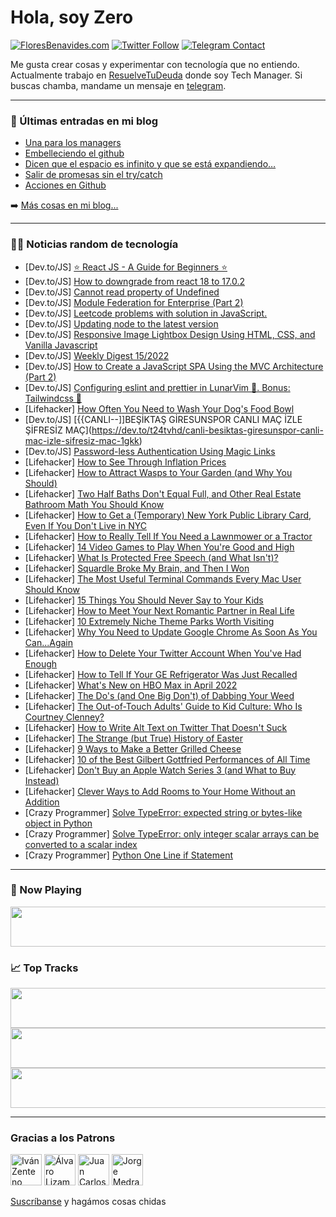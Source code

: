 # Hola, soy Zero

[![FloresBenavides.com](https://img.shields.io/website?down_message=oops&label=MiBlog&style=for-the-badge&up_message=online&url=https%3A%2F%2Ffloresbenavides.com)](https://floresbenavides.com) [![Twitter Follow](https://img.shields.io/twitter/follow/ZeroDragon?color=%231DA1F2&label=Follow&logo=twitter&logoColor=ffffff&style=for-the-badge)](https://twitter.com/zerodragon) [![Telegram Contact](https://img.shields.io/badge/escr%C3%ADbeme-ZeroDragon-%2326A5E4?style=for-the-badge&logo=telegram)](https://t.me/zerodragon)

Me gusta crear cosas y experimentar con tecnología que no entiendo.
Actualmente trabajo en [ResuelveTuDeuda](http://github.com/resuelve) donde soy Tech Manager.
Si buscas chamba, mandame un mensaje en [telegram](https://t.me/zerodragon).

---

### 📕 Últimas entradas en mi blog
<!-- BLOG-POST-LIST:START -->
- [Una para los managers](https://floresbenavides.com/una-para-los-managers/)
- [Embelleciendo el github](https://floresbenavides.com/embelleciendo-el-github/)
- [Dicen que el espacio es infinito y que se está expandiendo…](https://floresbenavides.com/dicen-que-el-espacio-es-infinito-y-que-se-esta-expandiendo/)
- [Salir de promesas sin el try/catch](https://floresbenavides.com/salir-de-promesas-sin-el-try-catch/)
- [Acciones en Github](https://floresbenavides.com/acciones-en-github/)
<!-- BLOG-POST-LIST:END -->

➡️ [Más cosas en mi blog...](https://floresbenavides.com)

---

### 👨‍💻 Noticias random de tecnología
<!-- TECH-POSTS:START -->
- [Dev.to/JS] [⭐ React JS - A Guide for Beginners ⭐](https://dev.to/kibetamos/react-js-a-guide-for-beginners-23g9)
- [Dev.to/JS] [How to downgrade from react 18 to 17.0.2](https://dev.to/masterifeanyi/how-to-downgrade-from-react-18-to-1702-818)
- [Dev.to/JS] [Cannot read property of Undefined](https://dev.to/smritirgi/cannot-read-property-of-undefined-3bia)
- [Dev.to/JS] [Module Federation for Enterprise &lpar;Part 2&rpar;](https://dev.to/waldronmatt/module-federation-for-enterprise-part-2-men)
- [Dev.to/JS] [Leetcode problems with solution in JavaScript.](https://dev.to/iamzeeali/leetcode-problems-with-solution-in-javascript-kof)
- [Dev.to/JS] [Updating node to the latest version](https://dev.to/hellennamulinda/updating-node-to-the-latest-version-1mkn)
- [Dev.to/JS] [Responsive Image Lightbox Design Using HTML, CSS, and Vanilla Javascript](https://dev.to/incoderweb/responsive-image-lightbox-design-using-html-css-and-vanilla-javascript-1mhn)
- [Dev.to/JS] [Weekly Digest 15/2022](https://dev.to/marcobiedermann/weekly-digest-152022-2j9o)
- [Dev.to/JS] [How to Create a JavaScript SPA Using the MVC Architecture &lpar;Part 2&rpar;](https://dev.to/tarwatuddin/how-to-create-a-javascript-spa-using-the-mvc-architecture-part-2-20gd)
- [Dev.to/JS] [Configuring eslint and prettier in LunarVim 🌙. Bonus: Tailwindcss 🌊](https://dev.to/datner/configuring-eslint-and-prettier-in-lunarvim-bonus-tailwindcss-2211)
- [Lifehacker] [How Often You Need to Wash Your Dog&#39;s Food Bowl](https://lifehacker.com/how-often-you-need-to-wash-your-dogs-food-bowl-1848793312)
- [Dev.to/JS] [{{CANLI--]]BEŞİKTAŞ GİRESUNSPOR CANLI MAÇ İZLE ŞİFRESİZ MAÇ](https://dev.to/t24tvhd/canli-besiktas-giresunspor-canli-mac-izle-sifresiz-mac-1gkk)
- [Dev.to/JS] [Password-less Authentication Using Magic Links](https://dev.to/antoniovdlc/password-less-authentication-using-magic-links-72n)
- [Lifehacker] [How to See Through Inflation Prices](https://lifehacker.com/how-to-see-through-inflation-prices-1848793300)
- [Lifehacker] [How to Attract Wasps to Your Garden &lpar;and Why You Should&rpar;](https://lifehacker.com/how-to-attract-wasps-to-your-garden-and-why-you-should-1848793271)
- [Lifehacker] [Two Half Baths Don&#39;t Equal Full, and Other Real Estate Bathroom Math You Should Know](https://lifehacker.com/two-half-baths-dont-equal-full-and-other-real-estate-b-1848791689)
- [Lifehacker] [How to Get a &lpar;Temporary&rpar; New York Public Library Card, Even If You Don&#39;t Live in NYC](https://lifehacker.com/how-to-get-a-temporary-new-york-public-library-card-1848791649)
- [Lifehacker] [How to Really Tell If You Need a Lawnmower or a Tractor](https://lifehacker.com/how-to-really-tell-if-you-need-a-lawnmower-or-a-tractor-1848791645)
- [Lifehacker] [14 Video Games to Play When You&#39;re Good and High](https://lifehacker.com/14-video-games-to-play-when-youre-good-and-high-1848800192)
- [Lifehacker] [What Is Protected Free Speech &lpar;and What Isn&#39;t&rpar;?](https://lifehacker.com/what-is-protected-free-speech-and-what-isnt-1848799655)
- [Lifehacker] [Squardle Broke My Brain, and Then I Won](https://lifehacker.com/squardle-broke-my-brain-and-then-i-won-1848799909)
- [Lifehacker] [The Most Useful Terminal Commands Every Mac User Should Know](https://lifehacker.com/the-most-useful-terminal-commands-every-mac-user-should-1848799083)
- [Lifehacker] [15 Things You Should Never Say to Your Kids](https://lifehacker.com/15-things-you-should-never-say-to-your-kids-1848798130)
- [Lifehacker] [How to Meet Your Next Romantic Partner in Real Life](https://lifehacker.com/how-to-meet-your-next-romantic-partner-in-real-life-1848799065)
- [Lifehacker] [10 Extremely Niche Theme Parks Worth Visiting](https://lifehacker.com/10-extremely-niche-theme-parks-worth-visiting-1848798853)
- [Lifehacker] [Why You Need to Update Google Chrome As Soon As You Can...Again](https://lifehacker.com/why-you-need-to-update-google-chrome-as-soon-as-you-can-1848798753)
- [Lifehacker] [How to Delete Your Twitter Account When You&#39;ve Had Enough](https://lifehacker.com/how-to-delete-your-twitter-account-when-youve-had-enoug-1848798491)
- [Lifehacker] [How to Tell If Your GE Refrigerator Was Just Recalled](https://lifehacker.com/how-to-tell-if-your-ge-refrigerator-was-just-recalled-1848798212)
- [Lifehacker] [What&#39;s New on HBO Max in April 2022](https://lifehacker.com/whats-new-on-hbo-max-in-april-2022-1848699493)
- [Lifehacker] [The Do&#39;s &lpar;and One Big Don&#39;t&rpar; of Dabbing Your Weed](https://lifehacker.com/the-dos-and-one-big-dont-of-dabbing-your-weed-1848798326)
- [Lifehacker] [The Out-of-Touch Adults&#39; Guide to Kid Culture: Who Is Courtney Clenney?](https://lifehacker.com/the-out-of-touch-adults-guide-to-kid-culture-who-is-co-1848797474)
- [Lifehacker] [How to Write Alt Text on Twitter That Doesn&#39;t Suck](https://lifehacker.com/how-to-write-alt-text-on-twitter-that-doesnt-suck-1848795663)
- [Lifehacker] [The Strange &lpar;but True&rpar; History of Easter](https://lifehacker.com/the-strange-but-true-history-of-easter-1848796462)
- [Lifehacker] [9 Ways to Make a Better Grilled Cheese](https://lifehacker.com/9-ways-to-make-a-better-grilled-cheese-1848795225)
- [Lifehacker] [10 of the Best Gilbert Gottfried Performances of All Time](https://lifehacker.com/10-of-the-best-gilbert-gottfried-performances-of-all-ti-1848792699)
- [Lifehacker] [Don&#39;t Buy an Apple Watch Series 3 &lpar;and What to Buy Instead&rpar;](https://lifehacker.com/dont-buy-an-apple-watch-series-3-and-what-to-buy-inste-1848794906)
- [Lifehacker] [Clever Ways to Add Rooms to Your Home Without an Addition](https://lifehacker.com/clever-ways-to-add-rooms-to-your-home-without-an-additi-1848794324)
- [Crazy Programmer] [Solve TypeError: expected string or bytes-like object in Python](https://www.thecrazyprogrammer.com/2022/04/expected-string-or-bytes-like-object.html)
- [Crazy Programmer] [Solve TypeError: only integer scalar arrays can be converted to a scalar index](https://www.thecrazyprogrammer.com/2022/04/only-integer-scalar-arrays-can-be-converted-to-a-scalar-index.html)
- [Crazy Programmer] [Python One Line if Statement](https://www.thecrazyprogrammer.com/2022/04/python-one-line-if.html)<!-- TECH-POSTS:END -->

---

### 🎵 Now Playing
<a href="https://spotify-now-playing-dun.vercel.app/now-playing?open"><img src="https://spotify-now-playing-dun.vercel.app/now-playing" width="540" height="64"></a>

### 📈 Top Tracks
<a href="https://spotify-now-playing-dun.vercel.app/top-tracks?i=1&open"><img src="https://spotify-now-playing-dun.vercel.app/top-tracks?i=1" width="540" height="64"></a>
<a href="https://spotify-now-playing-dun.vercel.app/top-tracks?i=2&open"><img src="https://spotify-now-playing-dun.vercel.app/top-tracks?i=2" width="540" height="64"></a>
<a href="https://spotify-now-playing-dun.vercel.app/top-tracks?i=3&open"><img src="https://spotify-now-playing-dun.vercel.app/top-tracks?i=3" width="540" height="64"></a>

---

### Gracias a los Patrons
[<img src="https://avatars.githubusercontent.com/u/243380?v=4" alt="Iván Zenteno" width="50px">](https://github.com/k001) [<img src="https://avatars.githubusercontent.com/u/19955639?v=4" alt="Álvaro Lizama" width="50px">](https://github.com/alvarolizama) [<img src="https://avatars.githubusercontent.com/u/2718753?v=4" alt="Juan Carlos Ruiz" width="50px">](https://github.com/JuanCrg90) [<img src="https://avatars.githubusercontent.com/u/37025?v=4" alt="Jorge Medrano" width="50px">](https://github.com/h1pp1e) 

[Suscríbanse](https://www.patreon.com/zerodragon) y hagámos cosas chidas
